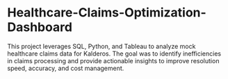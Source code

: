 # Healthcare-Claims-Optimization-Dashboard
This project leverages SQL, Python, and Tableau to analyze mock healthcare claims data for Kalderos. The goal was to identify inefficiencies in claims processing and provide actionable insights to improve resolution speed, accuracy, and cost management.
